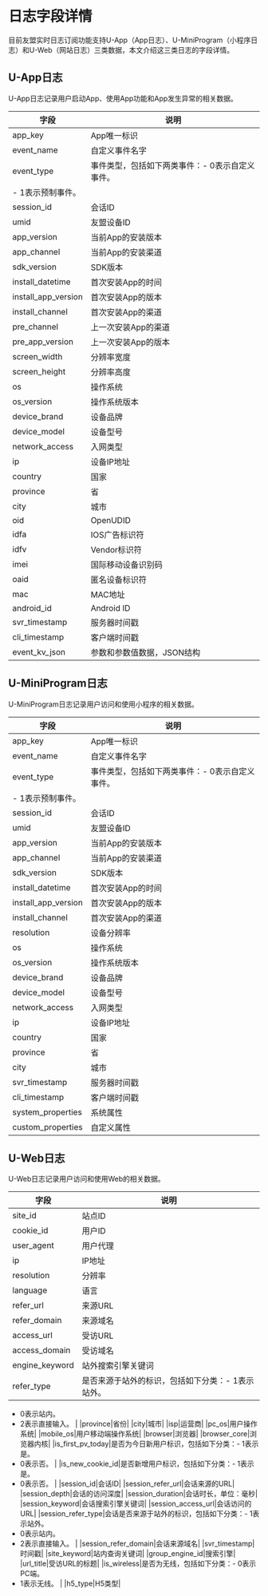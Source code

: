 # 日志字段详情

目前友盟实时日志订阅功能支持U-App（App日志）、U-MiniProgram（小程序日志）和U-Web（网站日志）三类数据，本文介绍这三类日志的字段详情。

## U-App日志

U-App日志记录用户启动App、使用App功能和App发生异常的相关数据。

|字段|说明|
|--|--|
|app\_key|App唯一标识|
|event\_name|自定义事件名字|
|event\_type|事件类型，包括如下两类事件：-   0表示自定义事件。
-   1表示预制事件。 |
|session\_id|会话ID|
|umid|友盟设备ID|
|app\_version|当前App的安装版本|
|app\_channel|当前App的安装渠道|
|sdk\_version|SDK版本|
|install\_datetime|首次安装App的时间|
|install\_app\_version|首次安装App的版本|
|install\_channel|首次安装App的渠道|
|pre\_channel|上一次安装App的渠道|
|pre\_app\_version|上一次安装App的版本|
|screen\_width|分辨率宽度|
|screen\_height|分辨率高度|
|os|操作系统|
|os\_version|操作系统版本|
|device\_brand|设备品牌|
|device\_model|设备型号|
|network\_access|入网类型|
|ip|设备IP地址|
|country|国家|
|province|省|
|city|城市|
|oid|OpenUDID|
|idfa|IOS广告标识符|
|idfv|Vendor标识符|
|imei|国际移动设备识别码|
|oaid|匿名设备标识符|
|mac|MAC地址|
|android\_id|Android ID|
|svr\_timestamp|服务器时间戳|
|cli\_timestamp|客户端时间戳|
|event\_kv\_json|参数和参数值数据，JSON结构|

## U-MiniProgram日志

U-MiniProgram日志记录用户访问和使用小程序的相关数据。

|字段|说明|
|--|--|
|app\_key|App唯一标识|
|event\_name|自定义事件名字|
|event\_type|事件类型，包括如下两类事件：-   0表示自定义事件。
-   1表示预制事件。 |
|session\_id|会话ID|
|umid|友盟设备ID|
|app\_version|当前App的安装版本|
|app\_channel|当前App的安装渠道|
|sdk\_version|SDK版本|
|install\_datetime|首次安装App的时间|
|install\_app\_version|首次安装App的版本|
|install\_channel|首次安装App的渠道|
|resolution|设备分辨率|
|os|操作系统|
|os\_version|操作系统版本|
|device\_brand|设备品牌|
|device\_model|设备型号|
|network\_access|入网类型|
|ip|设备IP地址|
|country|国家|
|province|省|
|city|城市|
|svr\_timestamp|服务器时间戳|
|cli\_timestamp|客户端时间戳|
|system\_properties|系统属性|
|custom\_properties|自定义属性|

## U-Web日志

U-Web日志记录用户访问和使用Web的相关数据。

|字段|说明|
|--|--|
|site\_id|站点ID|
|cookie\_id|用户ID|
|user\_agent|用户代理|
|ip|IP地址|
|resolution|分辨率|
|language|语言|
|refer\_url|来源URL|
|refer\_domain|来源域名|
|access\_url|受访URL|
|access\_domain|受访域名|
|engine\_keyword|站外搜索引擎关键词|
|refer\_type|是否来源于站外的标识，包括如下分类：-   1表示站外。
-   0表示站内。
-   2表示直接输入。 |
|province|省份|
|city|城市|
|isp|运营商|
|pc\_os|用户操作系统|
|mobile\_os|用户移动端操作系统|
|browser|浏览器|
|browser\_core|浏览器内核|
|is\_first\_pv\_today|是否为今日新用户标识，包括如下分类：-   1表示是。
-   0表示否。 |
|is\_new\_cookie\_id|是否新增用户标识，包括如下分类：-   1表示是。
-   0表示否。 |
|session\_id|会话ID|
|session\_refer\_url|会话来源的URL|
|session\_depth|会话的访问深度|
|session\_duration|会话时长，单位：毫秒|
|session\_keyword|会话搜索引擎关键词|
|session\_access\_url|会话访问的URL|
|session\_refer\_type|会话是否来源于站外的标识，包括如下分类：-   1表示站外。
-   0表示站内。
-   2表示直接输入。 |
|session\_refer\_domain|会话来源域名|
|svr\_timestamp|时间戳|
|site\_keyword|站内查询关键词|
|group\_engine\_id|搜索引擎|
|url\_title|受访URL的标题|
|is\_wireless|是否为无线，包括如下分类：-   0表示PC端。
-   1表示无线。 |
|h5\_type|H5类型|

